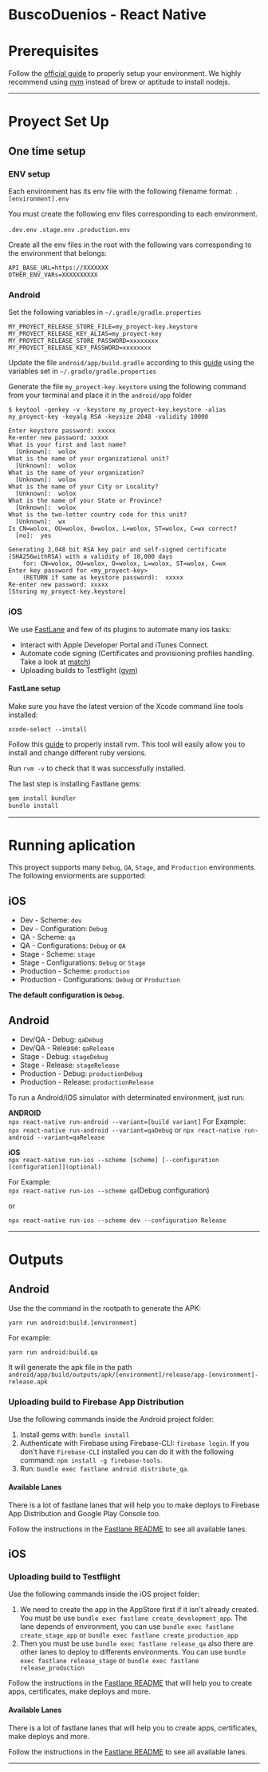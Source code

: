 # BuscoDuenios - React Native

# Prerequisites

Follow the [official guide](https://facebook.github.io/react-native/docs/getting-started.html) to properly setup your environment.
We highly recommend using [nvm](https://github.com/creationix/nvm) instead of brew or aptitude to install nodejs.

---

# Proyect Set Up

## One time setup


### ENV setup

Each environment has its env file with the following filename format:
`.[environment].env`

You must create the following env files corresponding to each environment.

`.dev.env`
`.stage.env`
`.production.env`

Create all the env files in the root with the following vars corresponding to the environment that belongs:

```
API_BASE_URL=https://XXXXXXX
OTHER_ENV_VARs=XXXXXXXXXX
```

### Android

Set the following variables in `~/.gradle/gradle.properties`

```
MY_PROYECT_RELEASE_STORE_FILE=my_proyect-key.keystore
MY_PROYECT_RELEASE_KEY_ALIAS=my_proyect-key
MY_PROYECT_RELEASE_STORE_PASSWORD=xxxxxxxx
MY_PROYECT_RELEASE_KEY_PASSWORD=xxxxxxxx
```

Update the file `android/app/build.gradle` according to this [guide](https://facebook.github.io/react-native/docs/signed-apk-android.html#adding-signing-config-to-your-app-s-gradle-config) using the variables set in `~/.gradle/gradle.properties`

Generate the file `my_proyect-key.keystore` using the following command from your terminal and place it in the `android/app` folder

```
$ keytool -genkey -v -keystore my_proyect-key.keystore -alias my_proyect-key -keyalg RSA -keysize 2048 -validity 10000

Enter keystore password: xxxxx
Re-enter new password: xxxxx
What is your first and last name?
  [Unknown]:  wolox
What is the name of your organizational unit?
  [Unknown]:  wolox
What is the name of your organization?
  [Unknown]:  wolox
What is the name of your City or Locality?
  [Unknown]:  wolox
What is the name of your State or Province?
  [Unknown]:  wolox
What is the two-letter country code for this unit?
  [Unknown]:  wx
Is CN=wolox, OU=wolox, O=wolox, L=wolox, ST=wolox, C=wx correct?
  [no]:  yes

Generating 2,048 bit RSA key pair and self-signed certificate (SHA256withRSA) with a validity of 10,000 days
	for: CN=wolox, OU=wolox, O=wolox, L=wolox, ST=wolox, C=wx
Enter key password for <my_proyect-key>
	(RETURN if same as keystore password):  xxxxx
Re-enter new password: xxxxx
[Storing my_proyect-key.keystore]
```

### iOS

We use [FastLane](https://github.com/Wolox/fastlane-mobile) and few of its plugins to automate many ios tasks:

- Interact with Apple Developer Portal and iTunes Connect.
- Automate code signing (Certificates and provisioning profiles handling. Take a look at [match](https://github.com/fastlane/fastlane/tree/master/match))
- Uploading builds to Testflight ([gym](https://github.com/fastlane/fastlane/tree/master/pilot))

#### FastLane setup

Make sure you have the latest version of the Xcode command line tools installed:

```
xcode-select --install
```

Follow this [guide](https://github.com/rvm/rvm) to properly install rvm. This tool will easily allow you to install and change different ruby versions.

Run `rvm -v` to check that it was successfully installed.

The last step is installing Fastlane gems:

```bash
gem install bundler
bundle install
```

---

# Running aplication

This proyect supports many `Debug`, `QA`, `Stage`, and `Production` environments.  
The following enviorments are supported:

## iOS

- Dev - Scheme: `dev`
- Dev - Configuration: `Debug`
- QA - Scheme: `qa`
- QA - Configurations: `Debug` or `QA`
- Stage - Scheme: `stage`
- Stage - Configurations: `Debug` or `Stage`
- Production - Scheme: `production`
- Production - Configurations: `Debug` or `Production`

**The default configuration is `Debug`.**

## Android

- Dev/QA - Debug: `qaDebug`
- Dev/QA - Release: `qaRelease`
- Stage - Debug: `stageDebug`
- Stage - Release: `stageRelease`
- Production - Debug: `productionDebug`
- Production - Release: `productionRelease`

To run a Android/iOS simulator with determinated environment, just run:

**ANDROID**  
`npx react-native run-android --variant=[build variant]`
For Example:  
`npx react-native run-android --variant=qaDebug`
or
`npx react-native run-android --variant=qaRelease`

**iOS**  
`npx react-native run-ios --scheme [scheme] [--configuration [configuration]](optional)`

For Example:  
`npx react-native run-ios --scheme qa`(Debug configuration)

or

`npx react-native run-ios --scheme dev --configuration Release`

---

# Outputs

## Android

Use the the command in the rootpath to generate the APK:

```
yarn run android:build.[environment]
```

For example:

```
yarn run android:build.qa
```

It will generate the apk file in the path `android/app/build/outputs/apk/[environment]/release/app-[environment]-release.apk`

### Uploading build to Firebase App Distribution

Use the following commands inside the Android project folder:

1. Install gems with: `bundle install`
2. Authenticate with Firebase using Firebase-CLI: `firebase login`. If you don't have `Firebase-CLI` installed you can do it with the following command: `npm install -g firebase-tools`.
3. Run: `bundle exec fastlane android distribute_qa`.

#### Available Lanes

There is a lot of fastlane lanes that will help you to make deploys to Firebase App Distribution and Google Play Console too.

Follow the instructions in the [Fastlane README](android/fastlane/README.md) to see all available lanes.

## iOS

### Uploading build to Testflight
Use the following commands inside the iOS project folder:

1. We need to create the app in the AppStore first if it isn't already created. You must be use `bundle exec fastlane create_development_app`. The lane depends of environment, you can use `bundle exec fastlane create_stage_app` or `bundle exec fastlane create_production_app`
2. Then you must be use `bundle exec fastlane release_qa` also there are other lanes to deploy to differents environments. You can use `bundle exec fastlane release_stage` or
   `bundle exec fastlane release_production`

Follow the instructions in the [Fastlane README](ios/fastlane/README.md) that will help you to create apps, certificates, make deploys and more.

#### Available Lanes

There is a lot of fastlane lanes that will help you to create apps, certificates, make deploys and more.

Follow the instructions in the [Fastlane README](ios/fastlane/README.md) to see all available lanes.

---
